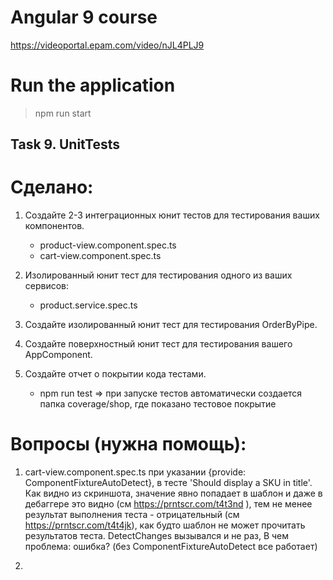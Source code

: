 # Angular 9 course
https://videoportal.epam.com/video/nJL4PLJ9

# Run the application
> npm run start

Task 9. UnitTests
--

# Сделано:
1. Создайте 2-3 интеграционных юнит тестов для тестирования ваших компонентов.
    - product-view.component.spec.ts
    - cart-view.component.spec.ts

2. Изолированный юнит тест для тестирования одного из ваших сервисов:
    - product.service.spec.ts

3. Создайте изолированный юнит тест для тестирования OrderByPipe.

4. Создайте поверхностный юнит тест для тестирования вашего AppComponent.

5. Создайте отчет о покрытии кода тестами. 
    - npm run test => при запуске тестов автоматически создается папка coverage/shop, где показано тестовое покрытие


# Вопросы (нужна помощь):
1. cart-view.component.spec.ts при указании {provide: ComponentFixtureAutoDetect}, в тесте 'Should display a SKU in title'. Как видно из скриншота, значение явно попадает в шаблон и даже в дебаггере это видно (см https://prntscr.com/t4t3nd ), тем не менее результат выполнения теста - отрицательный (см https://prntscr.com/t4t4jk), как будто шаблон не может прочитать результатов теста. DetectChanges вызывался и не раз, В чем проблема: ошибка? (без ComponentFixtureAutoDetect все работает)

2. 
